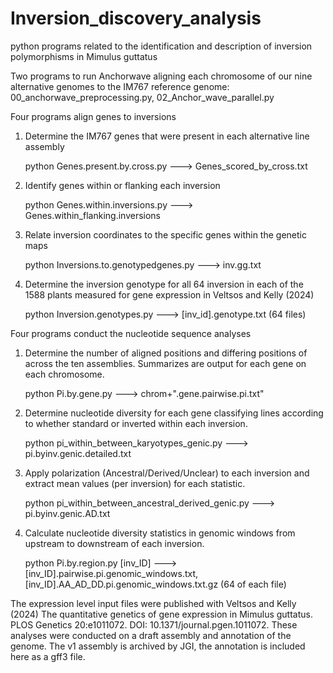 # Inversion_discovery_analysis
python programs related to the identification and description of inversion polymorphisms in Mimulus guttatus 

Two programs to run Anchorwave aligning each chromosome of our nine alternative genomes to the IM767 reference genome: 00_anchorwave_preprocessing.py, 02_Anchor_wave_parallel.py

Four programs align genes to inversions
1. Determine the IM767 genes that were present in each alternative line assembly
   
	python Genes.present.by.cross.py ---> Genes_scored_by_cross.txt

2. Identify genes within or flanking each inversion
   
	python Genes.within.inversions.py --->  Genes.within_flanking.inversions

3. Relate inversion coordinates to the specific genes within the genetic maps

	python Inversions.to.genotypedgenes.py ---> inv.gg.txt

4. Determine the inversion genotype for all 64 inversion in each of the 1588 plants measured for gene expression in Veltsos and Kelly (2024)
   
	python Inversion.genotypes.py ---> [inv_id].genotype.txt (64 files)

Four programs conduct the nucleotide sequence analyses
1.  Determine the number of aligned positions and differing positions of across the ten assemblies.  Summarizes are output for each gene on each chromosome.

	python Pi.by.gene.py ---> chrom+".gene.pairwise.pi.txt"

2.  Determine nucleotide diversity for each gene classifying lines according to whether standard or inverted within each inversion.

	python pi_within_between_karyotypes_genic.py --->   pi.byinv.genic.detailed.txt

3.  Apply polarization (Ancestral/Derived/Unclear) to each inversion and extract mean values (per inversion) for each statistic.
		
	python pi_within_between_ancestral_derived_genic.py ---> pi.byinv.genic.AD.txt

4.  Calculate nucleotide diversity statistics in genomic windows from upstream to downstream of each inversion.
   
   	python Pi.by.region.py [inv_ID] ---> [inv_ID].pairwise.pi.genomic_windows.txt, [inv_ID].AA_AD_DD.pi.genomic_windows.txt.gz (64 of each file)


The expression level input files were published with Veltsos and Kelly (2024) The quantitative genetics of gene expression in Mimulus guttatus. PLOS Genetics 20:e1011072. DOI: 10.1371/journal.pgen.1011072.  These analyses were conducted on a draft assembly and annotation of the genome.  The v1 assembly is archived by JGI, the annotation is included here as a gff3 file. 



